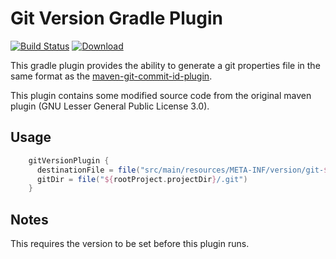 # Git Version Gradle Plugin
[![Build Status](https://travis-ci.org/the-floow/Git-Version-Gradle-Plugin.svg?branch=master)](https://travis-ci.org/the-floow/Git-Version-Gradle-Plugin)
[![Download](https://api.bintray.com/packages/the-floow/gradle-plugins/git-version-gradle-plugin/images/download.svg) ](https://bintray.com/the-floow/gradle-plugins/git-version-gradle-plugin/_latestVersion)

This gradle plugin provides the ability to generate a git properties file in 
the same format as the [maven-git-commit-id-plugin](https://github.com/ktoso/maven-git-commit-id-plugin).

This plugin contains some modified source code from the original maven plugin (GNU Lesser General Public License 3.0).


## Usage
```groovy
    gitVersionPlugin {
      destinationFile = file("src/main/resources/META-INF/version/git-${group}_${project.name}.properties")
      gitDir = file("${rootProject.projectDir}/.git")
    }
```

## Notes
This requires the version to be set before this plugin runs. 
